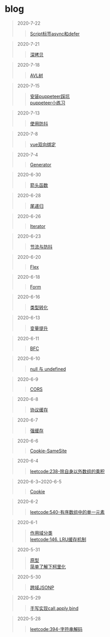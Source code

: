 # blog

>2020-7-22
>>[Script标签async和defer](https://github.com/YBFACC/blog/issues/33#issue-663840240)

>2020-7-21
>>[深拷贝](https://github.com/YBFACC/blog/issues/32#issue-663186040)

>2020-7-18
>>[AVL树](https://github.com/YBFACC/blog/issues/31#issue-660304412)

>2020-7-15
>>[安装puppeteer踩坑](https://github.com/YBFACC/blog/issues/28#issue-657071477)<br/>
>>[puppeteer小练习](https://github.com/YBFACC/blog/issues/30#issue-657154922)

>2020-7-13
>>[使用防抖](https://github.com/YBFACC/blog/issues/27#issue-655508094)

>2020-7-8
>>[vue双向绑定](https://github.com/YBFACC/blog/issues/26#issue-653099123)

>2020-7-4
>>[Generator](https://github.com/YBFACC/blog/issues/25#issue-650881499)

>2020-6-30
>>[箭头函数](https://github.com/YBFACC/blog/issues/24#issue-648118700)

>2020-6-28
>>[尾递归](https://github.com/YBFACC/blog/issues/23#issue-646876168)

>2020-6-26
>>[Iterator](https://github.com/YBFACC/blog/issues/22#issue-646080442)

>2020-6-23
>>[节流与防抖](https://github.com/YBFACC/blog/issues/21#issue-643608592)

>2020-6-20
>>[Flex](https://github.com/YBFACC/blog/issues/20#issue-642399823)

>2020-6-18
>>[Form](https://github.com/YBFACC/blog/issues/19#issue-640994613)

>2020-6-16
>>[类型转化](https://github.com/YBFACC/blog/issues/18#issue-639487861)

>2020-6-13
>>[变量提升](https://github.com/YBFACC/blog/issues/17#issue-638122646)

>2020-6-11
>>[BFC](https://github.com/YBFACC/blog/issues/16#issue-636932636)

>2020-6-10
>>[null 与 undefined](https://github.com/YBFACC/blog/issues/15#issue-636185668)

>2020-6-9
>>[CORS](https://github.com/YBFACC/blog/issues/14#issue-634822162)

>2020-6-8
>>[协议缓存](https://github.com/YBFACC/blog/issues/13#issue-634366200)

>2020-6-7
>>[强缓存](https://github.com/YBFACC/blog/issues/12#issue-632586118)

>2020-6-6
>>[Cookie-SameSite](https://github.com/YBFACC/blog/issues/11#issue-632252906)

>2020-6-4
>>[leetcode:238-除自身以外数组的乘积](https://github.com/YBFACC/blog/issues/10#issue-630846022)

>2020-6-3~2020-6-5
>>[Cookie](https://github.com/YBFACC/blog/issues/9#issue-629729402)

>2020-6-2
>>[leetcode:540-有序数组中的单一元素](https://github.com/YBFACC/blog/issues/8#issue-628564940)

>2020-6-1
>>[作用域分类](https://github.com/YBFACC/blog/issues/6#issue-628250906)<br/>
>>[leetcode:146. LRU缓存机制](https://github.com/YBFACC/blog/issues/7#issue-628268069)

>2020-5-31
>>[原型](https://github.com/YBFACC/blog/issues/4#issue-627909702)<br/>
>>[简单了解下柯里化](https://github.com/YBFACC/blog/issues/5#issue-627958676)

>2020-5-30
>>[跨域JSONP](https://github.com/YBFACC/blog/issues/3#issue-627437298)

>2020-5-29
>>[手写实现call,apply,bind](https://github.com/YBFACC/blog/issues/2#issue-627087319)

>2020-5-28
>>[leetcode:394-字符串解码](https://github.com/YBFACC/blog/issues/1#issue-626476691)